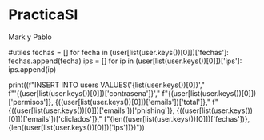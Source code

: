 # PracticaSI
 Mark y Pablo

#utiles
fechas = []
    for fecha in (user[list(user.keys())[0]])['fechas']:
        fechas.append(fecha)
    ips = []
    for ip in (user[list(user.keys())[0]])['ips']:
        ips.append(ip)

print((f"INSERT INTO users VALUES('{list(user.keys())[0]}',"
                f"'{(user[list(user.keys())[0]])['contrasena']}',"
                f"{(user[list(user.keys())[0]])['permisos']}, {((user[list(user.keys())[0]])['emails'])['total']},"
                f"{((user[list(user.keys())[0]])['emails'])['phishing']}, {((user[list(user.keys())[0]])['emails'])['cliclados']},"
                f"{len((user[list(user.keys())[0]])['fechas'])}, {len((user[list(user.keys())[0]])['ips'])})"))